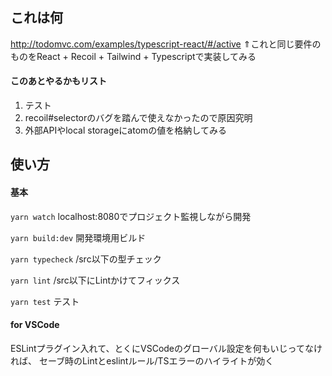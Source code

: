 
## これは何
http://todomvc.com/examples/typescript-react/#/active
⇑これと同じ要件のものをReact + Recoil + Tailwind + Typescriptで実装してみる

#### このあとやるかもリスト
1. テスト
2. recoil#selectorのバグを踏んで使えなかったので原因究明
3. 外部APIやlocal storageにatomの値を格納してみる

## 使い方
#### 基本
```yarn watch```
localhost:8080でプロジェクト監視しながら開発

```yarn build:dev```
開発環境用ビルド

```yarn typecheck```
/src以下の型チェック

```yarn lint```
/src以下にLintかけてフィックス

```yarn test```
テスト

#### for VSCode
ESLintプラグイン入れて、とくにVSCodeのグローバル設定を何もいじってなければ、
セーブ時のLintとeslintルール/TSエラーのハイライトが効く
